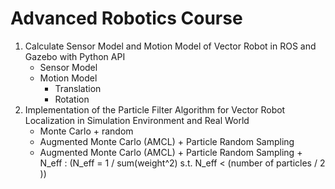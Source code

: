 # Advanced Robotics Course
1. Calculate Sensor Model and Motion Model of Vector Robot in ROS and Gazebo with Python API
   - Sensor Model
   - Motion Model
       - Translation
       - Rotation
2. Implementation of the Particle Filter Algorithm for Vector Robot Localization in Simulation Environment and Real World
   - Monte Carlo + random
   - Augmented Monte Carlo (AMCL) + Particle Random Sampling
   - Augmented Monte Carlo (AMCL) + Particle Random Sampling + N_eff : (N_eff = 1 / sum(weight^2) s.t. N_eff < (number of particles / 2 ))
